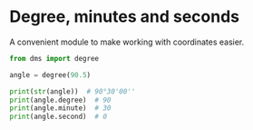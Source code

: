 # Degree, minutes and seconds

A convenient module to make working with coordinates easier.

```python
from dms import degree

angle = degree(90.5)

print(str(angle))  # 90°30'00''
print(angle.degree)  # 90
print(angle.minute)  # 30
print(angle.second)  # 0
```

